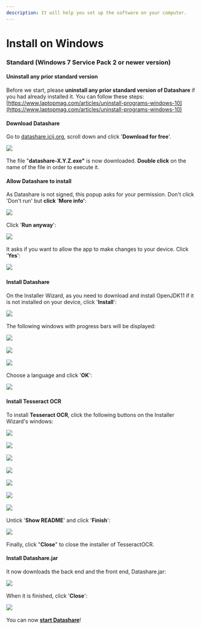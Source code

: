```yaml
---
description: It will help you set up the software on your computer.
---
```


# Install on Windows

### **Standard (Windows 7 Service Pack 2 or newer version)**

#### Uninstall any prior standard version

Before we start, please **uninstall any prior standard version of Datashare** if you had already installed it. You can follow these steps: [https://www.laptopmag.com/articles/uninstall-programs-windows-10](https://www.laptopmag.com/articles/uninstall-programs-windows-10)

#### Download Datashare

Go to [datashare.icij.org](https://datashare.icij.org), scroll down and click '**Download for free**'.

![](<../../.gitbook/assets/Capture d’écran 2020-09-24 à 09.59.47 (1) (1) (1) (1).png>)

The file "**datashare-X.Y.Z.exe"** is now downloaded. **Double click** on the name of the file in order to execute it.

#### Allow Datashare to install

As Datashare is not signed, this popup asks for your permission. Don't click 'Don't run' but **click** '**More info'**:

![](<../../.gitbook/assets/VirtualBox\_WinDev1808Eval\_1\_19\_03\_2020\_15\_45\_55 (1).png>)

Click '**Run anyway**':

![](<../../.gitbook/assets/VirtualBox\_WinDev1808Eval\_1\_19\_03\_2020\_15\_46\_41 (1).png>)

It asks if you want to allow the app to make changes to your device. Click '**Yes**':

![](../../.gitbook/assets/VirtualBox\_WinDev1808Eval\_1\_19\_03\_2020\_15\_48\_53.png)

#### Install Datashare

On the Installer Wizard, as you need to download and install OpenJDK11 if it is not installed on your device, click '**Install**':

![](../../.gitbook/assets/VirtualBox\_WinDev1808Eval\_1\_19\_03\_2020\_15\_49\_28.png)

The following windows with progress bars will be displayed:

![](../../.gitbook/assets/VirtualBox\_WinDev1808Eval\_1\_19\_03\_2020\_15\_49\_41.png)

![](../../.gitbook/assets/VirtualBox\_WinDev1808Eval\_1\_19\_03\_2020\_15\_50\_01.png)

![](../../.gitbook/assets/VirtualBox\_WinDev1808Eval\_1\_19\_03\_2020\_15\_50\_21.png)

Choose a language and click '**OK**':

![](../../.gitbook/assets/VirtualBox\_WinDev1808Eval\_1\_19\_03\_2020\_15\_50\_35.png)

#### Install Tesseract OCR

To install **Tesseract OCR**, click the following buttons on the Installer Wizard's windows:

![](../../.gitbook/assets/VirtualBox\_WinDev1808Eval\_1\_19\_03\_2020\_15\_50\_45.png)

![](../../.gitbook/assets/VirtualBox\_WinDev1808Eval\_1\_19\_03\_2020\_15\_50\_58.png)

![](../../.gitbook/assets/VirtualBox\_WinDev1808Eval\_1\_19\_03\_2020\_15\_51\_08.png)

![](../../.gitbook/assets/VirtualBox\_WinDev1808Eval\_1\_19\_03\_2020\_15\_51\_19.png)

![](../../.gitbook/assets/VirtualBox\_WinDev1808Eval\_1\_19\_03\_2020\_15\_51\_34.png)

![](../../.gitbook/assets/VirtualBox\_WinDev1808Eval\_1\_19\_03\_2020\_15\_51\_47.png)

![](../../.gitbook/assets/VirtualBox\_WinDev1808Eval\_1\_19\_03\_2020\_15\_51\_59.png)

Untick '**Show README**' and click '**Finish**':

![](../../.gitbook/assets/VirtualBox\_WinDev1808Eval\_1\_19\_03\_2020\_15\_52\_14.png)

Finally, click "**Close**" to close the installer of TesseractOCR.



#### Install Datashare.jar

It now downloads the back end and the front end, Datashare.jar:

![](../../.gitbook/assets/VirtualBox\_WinDev1808Eval\_1\_19\_03\_2020\_15\_52\_27.png)

When it is finished, click '**Close**':

![](../../.gitbook/assets/VirtualBox\_WinDev1808Eval\_1\_19\_03\_2020\_15\_55\_17.png)

You can now [**start Datashare**](open-datashare-on-windows.md)!
